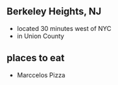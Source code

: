 ## Berkeley Heights,  NJ

- located 30 minutes west of NYC
- in Union County

## places to eat 

- Marccelos Pizza